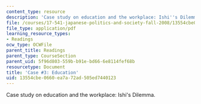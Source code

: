 ```yaml
---
content_type: resource
description: 'Case study on education and the workplace: Ishi''s Dilemma.'
file: /courses/17-541-japanese-politics-and-society-fall-2008/13554cbe0660ea7a72ad505ed7440123_case3.pdf
file_type: application/pdf
learning_resource_types:
- Readings
ocw_type: OCWFile
parent_title: Readings
parent_type: CourseSection
parent_uid: 5f96d803-559b-b91e-bd66-6e8114fef68b
resourcetype: Document
title: 'Case #3: Education'
uid: 13554cbe-0660-ea7a-72ad-505ed7440123
---
```

Case study on education and the workplace: Ishi's Dilemma.

